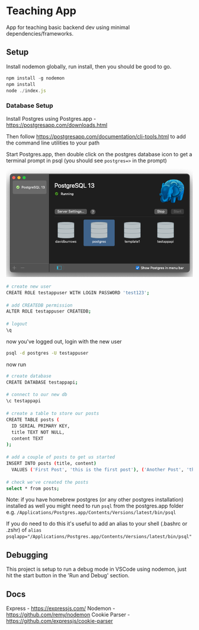 # Teaching App

App for teaching basic backend dev using minimal dependencies/frameworks.

## Setup

Install nodemon globally, run install, then you should be good to go.

```js
npm install -g nodemon
npm install
node ./index.js
```

### Database Setup

Install Postgres using Postgres.app - <https://postgresapp.com/downloads.html>

Then follow <https://postgresapp.com/documentation/cli-tools.html> to add the command line utilities to your path

Start Postgres.app, then double click on the postgres database icon to get a terminal prompt in psql (you should see `postgres=>` in the prompt)

![postgres.app](./docs/images/postgresapp.png)

```bash
# create new user
CREATE ROLE testappuser WITH LOGIN PASSWORD 'test123';

# add CREATEDB permission
ALTER ROLE testappuser CREATEDB;

# logout
\q
```

now you've logged out, login with the new user

```bash
psql -d postgres -U testappuser
```

now run

```bash
# create database
CREATE DATABASE testappapi;

# connect to our new db
\c testappapi

# create a table to store our posts
CREATE TABLE posts (
  ID SERIAL PRIMARY KEY,
  title TEXT NOT NULL,
  content TEXT
);

# add a couple of posts to get us started
INSERT INTO posts (title, content)
  VALUES ('First Post', 'this is the first post'), ('Another Post', 'this is another post with some more text');

# check we've created the posts
select * from posts;
```

Note: if you have homebrew postgres (or any other postgres installation) installed as well you might need to run `psql` from the postgres.app folder e.g. `/Applications/Postgres.app/Contents/Versions/latest/bin/psql`

If you do need to do this it's useful to add an alias to your shell (.bashrc or .zshr) of `alias psqlapp="/Applications/Postgres.app/Contents/Versions/latest/bin/psql"`

## Debugging

This project is setup to run a debug mode in VSCode using nodemon, just hit the start button in the 'Run and Debug' section.

## Docs

Express - <https://expressjs.com/>
Nodemon - <https://github.com/remy/nodemon>
Cookie Parser - <https://github.com/expressjs/cookie-parser>
